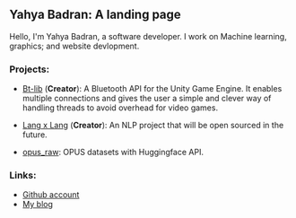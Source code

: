 ## Yahya Badran: A landing page

Hello, I'm Yahya Badran, a software developer. I work on Machine learning, graphics; and website devlopment.

### Projects:

- [Bt-lib](https://github.com/badranx/bt-lib) (**Creator**): A Bluetooth API for the Unity Game Engine. It enables multiple connections and  gives the user a simple and clever way of handling threads to avoid overhead for video games.

- [Lang x Lang](https://www.langxlang.com) (**Creator**): An NLP project that will be open sourced in the future.

- [opus_raw](https://huggingface.co/datasets/badranx/opus_raw): OPUS datasets with Huggingface API.

### Links:

- [Github account](www.github.com/badranX)
- [My blog](www.tech-tweaking.blogspot.com)
